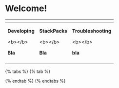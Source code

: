 # Welcome!

<table>
  <thead>
    <tr>
      <th style="text-align:left"></th>
      <th style="text-align:left"></th>
      <th style="text-align:left"></th>
    </tr>
  </thead>
  <tbody>
    <tr>
      <td style="text-align:left">
        <p><b>Developing</b>
        </p>
        <p>&lt;b&gt;&lt;/b&gt;</p>
        <p><b>Bla</b>
        </p>
      </td>
      <td style="text-align:left">
        <p><b>StackPacks</b>
        </p>
        <p>&lt;b&gt;&lt;/b&gt;</p>
        <p><b>Bla</b>
        </p>
      </td>
      <td style="text-align:left">
        <p><b>Troubleshooting</b>
        </p>
        <p>&lt;b&gt;&lt;/b&gt;</p>
        <p><b>bla</b>
        </p>
      </td>
    </tr>
    <tr>
      <td style="text-align:left"></td>
      <td style="text-align:left"></td>
      <td style="text-align:left"></td>
    </tr>
  </tbody>
</table>

{% tabs %}
{% tab %}

{% endtab %}
{% endtabs %}

